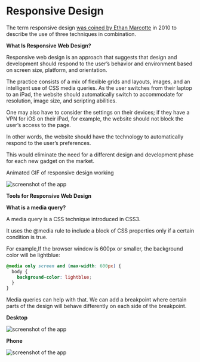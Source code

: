 # Responsive Design

The term responsive design [was coined by Ethan Marcotte](https://alistapart.com/article/responsive-web-design/) in 2010 to describe the use of three techniques in combination.

**What Is Responsive Web Design?**

Responsive web design is an approach that suggests that design and development should respond to the user’s behavior and environment based on screen size, platform, and orientation.

The practice consists of a mix of flexible grids and layouts, images, and an intelligent use of CSS media queries. As the user switches from their laptop to an iPad, the website should automatically switch to accommodate for resolution, image size, and scripting abilities. 

One may also have to consider the settings on their devices; if they have a VPN for iOS on their iPad, for example, the website should not block the user’s access to the page. 

In other words, the website should have the technology to automatically respond to the user’s preferences.

This would eliminate the need for a different design and development phase for each new gadget on the market.

Animated GIF of responsive design working

![screenshot of the app](https://i2.wp.com/css-tricks.com/wp-content/uploads/2013/10/mq-animate.gif)


**Tools for Responsive Web Design**

**What is a media query?**

A media query is a CSS technique introduced in CSS3.

It uses the @media rule to include a block of CSS properties only if a certain condition is true.

For example,If the browser window is 600px or smaller, the background color will be lightblue:
```CSS
@media only screen and (max-width: 600px) {
  body {
    background-color: lightblue;
  }
}
```

Media queries can help with that. We can add a breakpoint where certain parts of the design will behave differently on each side of the breakpoint.

**Desktop**

![screenshot of the app](https://raw.githubusercontent.com/praveenorugantitech/praveenorugantitech-css/master/21_ResponsiveDesign/images/Desktop.png)

**Phone**

![screenshot of the app](https://raw.githubusercontent.com/praveenorugantitech/praveenorugantitech-css/master/21_ResponsiveDesign/images/Phone.png)

